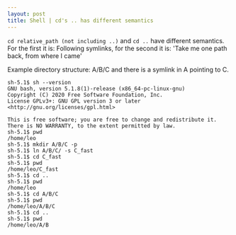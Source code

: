 ```yaml
---
layout: post
title: Shell | cd's .. has different semantics
---
```


`cd relative_path (not including ..)` and `cd ..` have different semantics. For the first it is: Following symlinks, for the second it is: 'Take me one path back, from where I came'

Example directory structure: A/B/C and there is a symlink in A pointing to C.
```shell
sh-5.1$ sh --version
GNU bash, version 5.1.8(1)-release (x86_64-pc-linux-gnu)
Copyright (C) 2020 Free Software Foundation, Inc.
License GPLv3+: GNU GPL version 3 or later <http://gnu.org/licenses/gpl.html>

This is free software; you are free to change and redistribute it.
There is NO WARRANTY, to the extent permitted by law.
sh-5.1$ pwd
/home/leo
sh-5.1$ mkdir A/B/C -p
sh-5.1$ ln A/B/C/ -s C_fast
sh-5.1$ cd C_fast
sh-5.1$ pwd
/home/leo/C_fast
sh-5.1$ cd ..
sh-5.1$ pwd
/home/leo
sh-5.1$ cd A/B/C
sh-5.1$ pwd
/home/leo/A/B/C
sh-5.1$ cd ..
sh-5.1$ pwd
/home/leo/A/B
```
